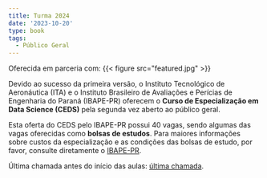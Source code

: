 ```yaml
---
title: Turma 2024
date: '2023-10-20'
type: book
tags:
  - Público Geral
---
```


Oferecida em parceria com:
{{< figure src="featured.jpg" >}}

Devido ao sucesso da primeira versão, o Instituto Tecnológico
de Aeronáutica (ITA) e o Instituto Brasileiro de Avaliações e Perícias de
Engenharia do Paraná (IBAPE-PR) oferecem o **Curso de
Especialização em Data Science (CEDS)** pela segunda vez aberto ao público geral.

Esta oferta do CEDS pelo IBAPE-PR possui 40 vagas, sendo algumas das vagas oferecidas como **bolsas de estudos**.
Para maiores informações sobre custos da especialização e as condições das bolsas de estudo, por favor, consulte diretamente o [IBAPE-PR](https://www.ibapepr.org.br/curso/24/especializacao-em-data-science-ita).

Última chamada antes do início das aulas: [última chamada](turma/ibape-pr2/ultima_chamada).

